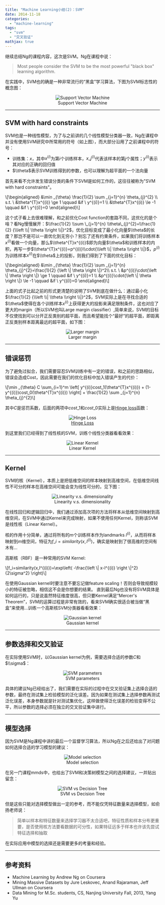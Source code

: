 ```yaml
---
title: "Machine Learning小结(2)：SVM"
date: 2014-11-18
categories: 
  - "machine-learning"
tags: 
  - "svm"
  - "交叉验证"
mathjax: true
---
```


继续总结Ng的课程内容，这次是SVM。Ng在课程中说：

> Most people consider the SVM to be the most powerful "black box" learning algorithm.

在实践中，SVM也的确是一种非常流行的“黑盒”学习算法，下图为SVM标志性的概念图：

<figure style="text-align: center;">
  <img src="/assets/images/Svm_max_sep_hyperplane_with_margin-e1417223870925.png" alt="Support Vector Machine" />
  <figcaption>Support Vector Machine</figcaption>
</figure>

<!--more-->

* * *

## SVM with hard constraints

SVM也是一种线性模型，为了与之前讲的几个线性模型分类器一致，Ng在课程中并没有使用SVM研究中所常用的符号（如上图），而大部分沿用了之前课程中的符号：

- 训练集：$x$，其中$x^{(i)}$为第$i$个训练样本，$x\_j^{(i)}$代表该样本的第$j$个属性；$y^{(i)}$表示其对应的正确的回归值
- $\\theta$表示SVM训练得到的参数，也可以理解为超平面的一个法向量

首先来看不允许发生错误分类的条件下SVM是如何工作的，这往往被称为"SVM with hard constraints"。

\\[\\begin{aligned} &\\min \_{\\theta} \\frac{1}{2} \\sum \_{j=1}^{n} \\theta\_{j}^{2} \\\\ s.t. \\ &\\theta^{T}x^{(i)} \\ge 1 \\qquad &if \\ y^{(i)}=1 \\\\ &\\theta^{T}x^{(i)} \\le -1 \\qquad &if \\ y^{(i)}=0 \\end{aligned}\\]

这个式子看上去很难理解，和之前优化Cost function的套路不同，这优化的是个啥？看Ng慢慢展开：$\\frac{1}{2} \\sum \_{j=1}^{n} \\theta\_{j}^{2}=\\frac{1}{2} {\\left \\| \\theta \\right \\|}^2$，优化目标变成了最小化向量$\\theta$的长度？那岂不是可以一直优化到无穷小？别忘了还有约束条件，如果我们将训练样本$x^{(i)}$看做一个向量，那么$\\theta^{T}x^{(i)}$即为向量$\\theta$和训练样本的内积，再写一步$\\theta^{T}x^{(i)}=p^{(i)}\\cdot{\\left \\| \\theta \\right \\|}$，$p^{(i)}$为训练样本$x^{(i)}$在$\\theta$上的投影，则我们得到了下面的优化目标：

\\[\\begin{aligned} &\\min \_{\\theta} \\frac{1}{2} \\sum \_{j=1}^{n} \\theta\_{j}^{2}=\\frac{1}{2} {\\left \\| \\theta \\right \\|}^2\\\\ s.t. \\ &p^{(i)}\\cdot{\\left \\| \\theta \\right \\|} \\ge 1 \\qquad &if \\ y^{(i)}=1 \\\\ &p^{(i)}\\cdot{\\left \\| \\theta \\right \\|} \\le -1 \\qquad &if \\ y^{(i)}=0 \\end{aligned}\\]

上面的式子比起之前的形式更清楚的说明了SVM到底在做什么：通过最小化$\\frac{1}{2} {\\left \\| \\theta \\right \\|}^2$，SVM实际上是在寻找合适的$\\theta$使得在各个训练样本$x^{(i)}$上获得更大的投影来满足限制条件，这也对应了更大的margin（所以SVM也叫Large margin classifier）,简单来说，SVM的目标不仅使找到可以分开正反类别的超平面，而且希望能找个“最好”的超平面，即距离正反类别样本距离最远的超平面，如下图：

<figure style="text-align: center;">
  <img src="/assets/images/69F86EE6-78B5-4620-A038-29D1A22D507D.jpg" alt="Larger margin" />
  <figcaption>Larger margin</figcaption>
</figure>

* * *

## 错误惩罚

为了避免过拟合，我们需要容忍SVM训练中有一定的错误，和之前的思路相似，错误会造成Cost，因此需要在我们的优化目标中加入错误产生的代价：

\\[\\min \_{\\theta} C \\sum\_{i=1}^m \\left\[ y^{(i)}cost\_1(\\theta^{T}x^{(i)}) + (1-y^{(i)})cost\_0(\\theta^{T}x^{(i)}) \\right\] + \\frac{1}{2} \\sum \_{j=1}^{n} \\theta\_{j}^{2}\\]

其中$C$是惩罚系数，后面的两项中$cost\_1$和$cost\_0$实际上是[Hinge loss](http://en.wikipedia.org/wiki/Hinge_loss "Hinge loss")函数：

<figure style="text-align: center;">
  <img src="/assets/images/945126A2-3160-49B1-B4C2-5C9CB6EAA0C9.jpg" alt="Hinge Loss" />
  <figcaption><a href="http://en.wikipedia.org/wiki/Hinge_loss" title="Hinge loss">Hinge Loss</a></figcaption>
</figure>

到这里我们已经得到了线性核的SVM，训练个线性分类器看看效果：

<figure style="text-align: center;">
  <img src="/assets/images/0A148944-9317-4BDA-BCB4-591148F131BE.jpg" alt="Linear Kernel" />
  <figcaption>Linear Kernel</figcaption>
</figure>

* * *

## Kernel

SVM的核（Kernel），本质上是把低维空间的样本映射到高维空间，在低维空间线性不可分的样本在高维空间可能会变为线性可分的，见下图：

<figure style="text-align: center;">
  <img src="/assets/images/77B83BE4-C6A6-4302-AEAD-CA9B85B3AF27.jpg" alt="Linearity v.s. dimensionality" />
  <figcaption>Linearity v.s. dimensionality</figcaption>
</figure>

在线性回归和逻辑回归中，我们通过添加高次项的方法将样本从低维空间映射到高维空间，在SVM中通过Kernel来完成映射，如果不使用任何Kernel，则称该SVM是线性核（Linear Kernel）。

核的作用十分简单，通过将所有的$m$个训练样本作为landmarks $l^{(i)}$，从而将样本映射到$m$维空间，特征为$f\_i=similarity(x,l^{(i)})$，确实是映射到了很高维的空间有木有...

高斯核（RBF）是一种常用的SVM Kernel:

\\[f\_i=similarity(x,l^{(i)})=\\exp\\left( -\\frac{\\left \\| x-l^{(i)} \\right \\|^2}{2\\sigma^2} \\right)\\]

在使用Gaussian kernel时要注意不要忘记做feature scaling！否则会导致规模较小的特征被忽略，相信这不会是你想要的结果。 直到最后Ng也没有将SVM具体是如何运行的，只是说虽然特征维度很高，但只要Kernel满足“Mercer's Theorem”，SVM的运算过程是非常有效的，看来SVM确实很适合被当做“黑盒”来使用...训练一个高斯核SVM分类器看看效果：

<figure style="text-align: center;">
  <img src="/assets/images/82396B3F-C2F1-4F64-9DA3-CAB0C9BF250C.jpg" alt="Gaussian kernel" />
  <figcaption>Gaussian kernel</figcaption>
</figure>

* * *

## 参数选择和交叉验证

在实际使用SVM时，以Gaussian kernel为例，需要选择合适的参数$C$和$\\sigma$：

<figure style="text-align: center;">
  <img src="/assets/images/61FBC408-0CBA-441A-917B-361D374CE8B9.jpg" alt="SVM parameters" />
  <figcaption>SVM parameters</figcaption>
</figure>

具体的建议Ng已经给出了，我们需要在实际的过程中在交叉验证集上选择合适的参数，最终在测试集上检验模型的泛化误差。因为如果在测试集上选择参数再测试泛化误差，本身参数就是针对测试集优化，这样做使得泛化误差的检验变得不公平，所以参数的选择必须在独立的交叉验证集中进行。

* * *

## 模型选择

因为SVM是Ng课程中讲的最后一个监督学习算法，所以Ng在之后还给出了对问题如何选择合适的学习模型的建议：

<figure style="text-align: center;">
  <img src="/assets/images/13E72658-771D-489A-9233-17FA9120AE8E.jpg" alt="Model selection" />
  <figcaption>Model selection</figcaption>
</figure>

在另一门课程mmds中，也给出了SVM和决策树模型之间的选择建议，一并贴出留念：

<figure style="text-align: center;">
  <img src="/assets/images/B4E78099-7ADE-4C93-86DA-537E411F870A.jpg" alt="SVM vs Decision Tree" />
  <figcaption>SVM vs Decision Tree</figcaption>
</figure>

但是这些只能对选择模型做出一定的参考，而不能仅凭特征数量来选择模型，如俞扬老师说：

> 简单以样本和特征数量来选择学习器不太合适吧，特征性质和样本分布更重要，是否使用核方法要看数据的可分性，如果特征远多于样本也许该先尝试特征选择和抽取

在实际应用中模型的选择还是需要更多的考量和经验。

* * *

## 参考资料

- Machine Learning by Andrew Ng on Coursera
- Mining Massive Datasets by Jure Leskovec, Anand Rajaraman, Jeff Ullman on Coursera
- Data Mining for M.Sc. students, CS, Nanjing University Fall, 2013, Yang Yu
